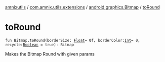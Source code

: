 [amnixutils](../../index.md) / [com.amnix.utils.extensions](../index.md) / [android.graphics.Bitmap](index.md) / [toRound](./to-round.md)

# toRound

`fun Bitmap.toRound(borderSize: `[`Float`](https://kotlinlang.org/api/latest/jvm/stdlib/kotlin/-float/index.html)` = 0f, borderColor: `[`Int`](https://kotlinlang.org/api/latest/jvm/stdlib/kotlin/-int/index.html)` = 0, recycle: `[`Boolean`](https://kotlinlang.org/api/latest/jvm/stdlib/kotlin/-boolean/index.html)` = true): Bitmap`

Makes the Bitmap Round with given params

